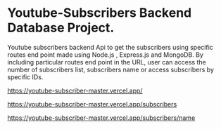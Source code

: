 #                                                      Youtube-Subscribers Backend Database Project.
Youtube subscribers backend Api to get the subscribers using specific routes end point made using Node.js , Express.js and MongoDB. By including particular routes end point in the URL, user can access the number of subscribers list,  subscribers name or access subscribers by specific IDs.

https://youtube-subscriber-master.vercel.app/

https://youtube-subscriber-master.vercel.app/subscribers

https://youtube-subscriber-master.vercel.app/subscribers/name

